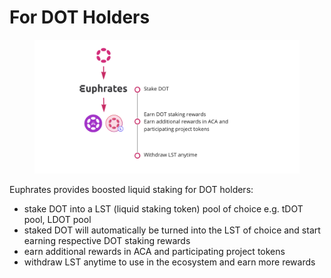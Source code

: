 # For DOT Holders

<figure><img src="../.gitbook/assets/Screenshot 2023-09-07 at 11.53.17 AM.png" alt=""><figcaption></figcaption></figure>

Euphrates provides boosted liquid staking for DOT holders:

* stake DOT into a LST (liquid staking token) pool of choice e.g. tDOT pool, LDOT pool
* staked DOT will automatically be turned into the LST of choice and start earning respective DOT staking rewards
* earn additional rewards in ACA and participating project tokens
* withdraw LST anytime to use in the ecosystem and earn more rewards
